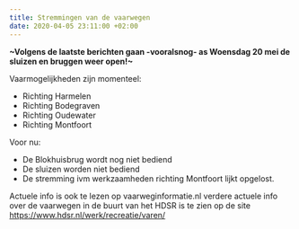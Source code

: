 ```yaml
---
title: Stremmingen van de vaarwegen
date: 2020-04-05 23:11:00 +02:00
---
```


**~Volgens de laatste berichten gaan -vooralsnog- as Woensdag 20 mei de sluizen en bruggen weer open!~**

Vaarmogelijkheden zijn momenteel:

-  Richting Harmelen
-  Richting Bodegraven
-  Richting Oudewater
-  Richting Montfoort

Voor nu:

-  De Blokhuisbrug wordt nog niet bediend
-  De sluizen worden niet bediend
-  De stremming ivm werkzaamheden richting Montfoort lijkt opgelost.


Actuele info is ook te lezen op vaarweginformatie.nl
verdere actuele info over de vaarwegen in de buurt van het HDSR is te zien op de site https://www.hdsr.nl/werk/recreatie/varen/
